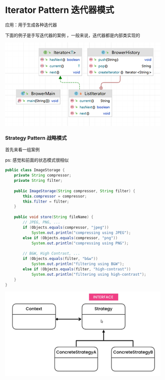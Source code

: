 # Iterator Pattern 迭代器模式

应用：用于生成各种迭代器

下面的例子是手写迭代器的案例 ，一般来说，迭代器都是内部类实现的

![image-20220418204450202](../../resources/image-20220418204450202.png)

### Strategy Pattern 战略模式

首先来看一组案例

ps: 感觉和前面的状态模式很相似

```java
public class ImageStorage {
	private String compressor;
	private String filter;

	public ImageStorage(String compressor, String filter) {
		this.compressor = compressor;
		this.filter = filter;
	}

	public void store(String fileName) {
		// JPEG, PNG, ...
		if (Objects.equals(compressor, "jpeg"))
			System.out.println("compressing using JPEG");
		else if (Objects.equals(compressor, "png"))
			System.out.println("compressing using PNG");

		// B&W, High Contrast, ...
		if (Objects.equals(filter, "b&w"))
			System.out.println("filtering using B&W");
		else if (Objects.equals(filter, "high-contrast"))
			System.out.println("filtering using high-contrast");
	}
}
```

![image-20220418212341251](../../resources/image-20220418212341251.png)